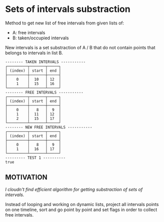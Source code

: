 


# Sets of intervals substraction
Method to get new list of free intervals from given lists of:
- A: free intervals 
- B: taken/occupied intervals 

New intervals is a set substraction of A / B that do not contain points that belongs to intervals in list B. 


```log
-------- TAKEN INTERVALS -----------
┌─────────┬───────┬─────┐
│ (index) │ start │ end │
├─────────┼───────┼─────┤
│    0    │  10   │ 12  │
│    1    │  15   │ 16  │
└─────────┴───────┴─────┘
-------- FREE INTERVALS -----------
┌─────────┬───────┬─────┐
│ (index) │ start │ end │
├─────────┼───────┼─────┤
│    0    │   8   │  9  │
│    1    │  11   │ 12  │
│    2    │  15   │ 17  │
└─────────┴───────┴─────┘
-------- NEW FREE INTERVALS -----------
┌─────────┬───────┬─────┐
│ (index) │ start │ end │
├─────────┼───────┼─────┤
│    0    │   8   │  9  │
│    1    │  16   │ 17  │
└─────────┴───────┴─────┘
--------- TEST 1 ----------
true
```

## MOTIVATION
*I cloudn't find efficient algorithm for getting substraction of sets of intervals.*

Instead of looping and working on dynamic lists, project all intervals points on one timeline, sort and go point by point and set flags in order to collect free intervals.